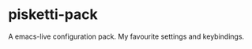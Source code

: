 pisketti-pack
=============

A emacs-live configuration pack. My favourite settings and keybindings.

